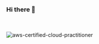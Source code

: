 ### Hi there 👋
\
\
![aws-certified-cloud-practitioner](https://user-images.githubusercontent.com/47475637/158545041-e679f686-dedf-4008-8eab-92d825d63aa1.png)

<!--
**JHJee/JHJee** is a ✨ _special_ ✨ repository because its `README.md` (this file) appears on your GitHub profile.

Here are some ideas to get you started:

- 🔭 I’m currently working on ...
- 🌱 I’m currently learning ...
- 👯 I’m looking to collaborate on ...
- 🤔 I’m looking for help with ...
- 💬 Ask me about ...
- 📫 How to reach me: ...
- 😄 Pronouns: ...
- ⚡ Fun fact: ...
-->
